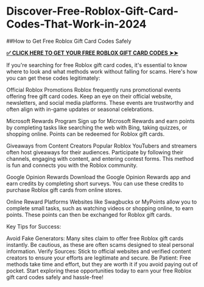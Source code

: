 # Discover-Free-Roblox-Gift-Card-Codes-That-Work-in-2024
##How to Get Free Roblox Gift Card Codes Safely

**[✅ CLICK HERE TO GET YOUR FREE ROBLOX GIFT CARD CODES ➤➤](https://myusoffer.xyz/all-gift-card-2/)**

If you're searching for free Roblox gift card codes, it's essential to know where to look and what methods work without falling for scams. Here's how you can get these codes legitimately:

Official Roblox Promotions
Roblox frequently runs promotional events offering free gift card codes. Keep an eye on their official website, newsletters, and social media platforms. These events are trustworthy and often align with in-game updates or seasonal celebrations.

Microsoft Rewards Program
Sign up for Microsoft Rewards and earn points by completing tasks like searching the web with Bing, taking quizzes, or shopping online. Points can be redeemed for Roblox gift cards.

Giveaways from Content Creators
Popular Roblox YouTubers and streamers often host giveaways for their audiences. Participate by following their channels, engaging with content, and entering contest forms. This method is fun and connects you with the Roblox community.

Google Opinion Rewards
Download the Google Opinion Rewards app and earn credits by completing short surveys. You can use these credits to purchase Roblox gift cards from online stores.

Online Reward Platforms
Websites like Swagbucks or MyPoints allow you to complete small tasks, such as watching videos or shopping online, to earn points. These points can then be exchanged for Roblox gift cards.

Key Tips for Success:

Avoid Fake Generators: Many sites claim to offer free Roblox gift cards instantly. Be cautious, as these are often scams designed to steal personal information.
Verify Sources: Stick to official websites and verified content creators to ensure your efforts are legitimate and secure.
Be Patient: Free methods take time and effort, but they are worth it if you avoid paying out of pocket.
Start exploring these opportunities today to earn your free Roblox gift card codes safely and hassle-free!
